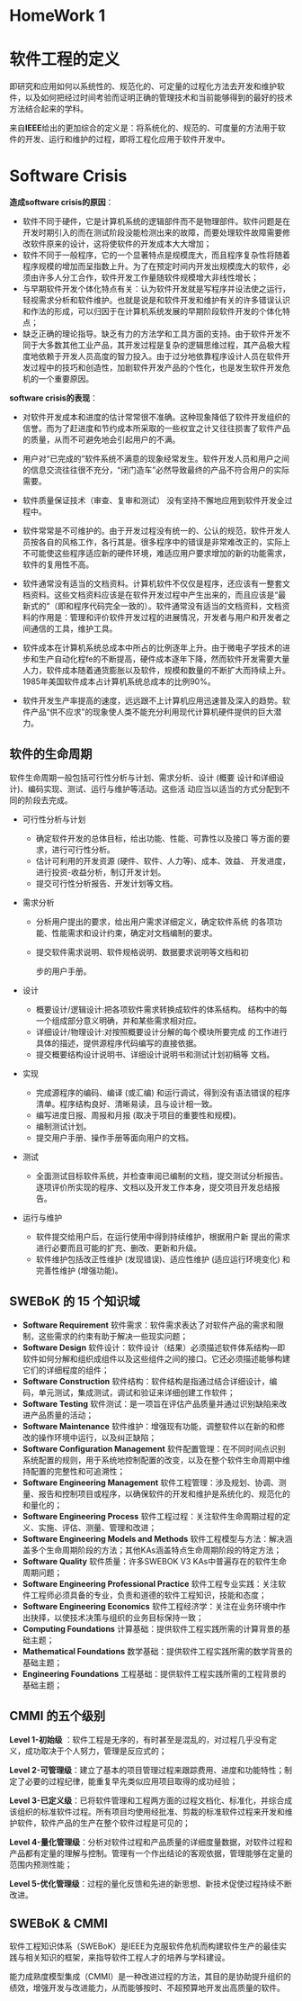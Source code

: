 # HomeWork 1

# 软件工程的定义

即研究和应用如何以系统性的、规范化的、可定量的过程化方法去开发和维护软件，以及如何把经过时间考验而证明正确的管理技术和当前能够得到的最好的技术方法结合起来的学科。

来自**IEEE**给出的更加综合的定义是：将系统化的、规范的、可度量的方法用于软件的开发、运行和维护的过程，即将工程化应用于软件开发中。

# Software Crisis

**造成software crisis的原因**：

- 软件不同于硬件，它是计算机系统的逻辑部件而不是物理部件。软件问题是在开发时期引入的而在测试阶段没能检测出来的故障，而要处理软件故障需要修改软件原来的设计，这将使软件的开发成本大大增加；
- 软件不同于一般程序，它的一个显著特点是规模庞大，而且程序复杂性将随着程序规模的增加而呈指数上升。为了在预定时间内开发出规模庞大的软件，必须由许多人分工合作，软件开发工作量随软件规模增大非线性增长；
- 与早期软件开发个体化特点有关：认为软件开发就是写程序并设法使之运行，轻视需求分析和软件维护。也就是说是和软件开发和维护有关的许多错误认识和作法的形成，可以归因于在计算机系统发展的早期阶段软件开发的个体化特点；
- 缺乏正确的理论指导。缺乏有力的方法学和工具方面的支持。由于软件开发不同于大多数其他工业产品，其开发过程是复杂的逻辑思维过程，其产品极大程度地依赖于开发人员高度的智力投入。由于过分地依靠程序设计人员在软件开发过程中的技巧和创造性，加剧软件开发产品的个性化，也是发生软件开发危机的一个重要原因。

**software crisis的表现**：

- 对软件开发成本和进度的估计常常很不准确。这种现象降低了软件开发组织的信誉。而为了赶进度和节约成本所采取的一些权宜之计又往往损害了软件产品的质量，从而不可避免地会引起用户的不满。

- 用户对“已完成的”软件系统不满意的现象经常发生。软件开发人员和用户之间的信息交流往往很不充分，“闭门造车”必然导致最终的产品不符合用户的实际需要。

- 软件质量保证技术（审查、复审和测试） 没有坚持不懈地应用到软件开发全过程中。

- 软件常常是不可维护的。由于开发过程没有统一的、公认的规范，软件开发人员按各自的风格工作，各行其是。很多程序中的错误是非常难改正的，实际上不可能使这些程序适应新的硬件环境，难适应用户要求增加的新的功能需求，软件的复用性不高。

- 软件通常没有适当的文档资料。计算机软件不仅仅是程序，还应该有一整套文档资料。这些文档资料应该是在软件开发过程中产生出来的，而且应该是“最新式的”（即和程序代码完全一致的）。软件通常没有适当的文档资料，文档资料的作用是：管理和评价软件开发过程的进展情况，开发者与用户和开发者之间通信的工具，维护工具。

- 软件成本在计算机系统总成本中所占的比例逐年上升。由于微电子学技术的进步和生产自动化程fe的不断提高，硬件成本逐年下降，然而软件开发需要大量人力，软件成本随着通货膨胀以及软件，规模和数量的不断扩大而持续上升。1985年美国软件成本占计算机系统总成本的比例90%。

- 软件开发生产率提高的速度，远远跟不上计算机应用迅速普及深入的趋势。软件产品“供不应求”的现象使人类不能充分利用现代计算机硬件提供的巨大潜力。

## 软件的生命周期

软件生命周期一般包括可行性分析与计划、需求分析、设计 (概要 设计和详细设计)、编码实现、测试、运行与维护等活动。这些活 动应当以适当的方式分配到不同的阶段去完成。

- 可行性分析与计划
  - 确定软件开发的总体目标，给出功能、性能、可靠性以及接口 等方面的要求，进行可行性分析。 
  - 估计可利用的开发资源 (硬件、软件、人力等)、成本、效益、 开发进度，进行投资-收益分析，制订开发计划。 
  - 提交可行性分析报告、开发计划等文档。 

- 需求分析

  - 分析用户提出的要求，给出用户需求详细定义，确定软件系统 的各项功能、性能需求和设计约束，确定对文档编制的要求。 

  - 提交软件需求说明、软件规格说明、数据要求说明等文档和初 

    步的用户手册。 

- 设计

  - 概要设计/逻辑设计:把各项软件需求转换成软件的体系结构。 结构中的每一个组成部分意义明确，并和某些需求相对应。 
  - 详细设计/物理设计:对按照概要设计分解的每个模块所要完成 的工作进行具体的描述，提供源程序代码编写的直接依据。 
  - 提交概要结构设计说明书、详细设计说明书和测试计划初稿等 文档。 

- 实现

  - 完成源程序的编码、编译 (或汇编) 和运行调试，得到没有语法错误的程序清单。程序结构良好、清晰易读，且与设计相一致。
  - 编写进度日报、周报和月报 (取决于项目的重要性和规模)。 
  - 编制测试计划。 
  - 提交用户手册、操作手册等面向用户的文档。

- 测试

  - 全面测试目标软件系统，并检查审阅已编制的文档，提交测试分析报告。逐项评价所实现的程序、文档以及开发工作本身，提交项目开发总结报告。

- 运行与维护

  - 软件提交给用户后，在运行使用中得到持续维护，根据用户新 提出的需求进行必要而且可能的扩充、删改、更新和升级。
  - 软件维护包括改正性维护 (发现错误)、适应性维护 (适应运行环境变化) 和完善性维护 (增强功能)。

## SWEBoK 的 15 个知识域

- **Software Requirement**  软件需求：软件需求表达了对软件产品的需求和限制，这些需求的约束有助于解决一些现实问题；
- **Software Design** 软件设计：软件设计（结果）必须描述软件体系结构—即软件如何分解和组织成组件以及这些组件之间的接口。它还必须描述能够构建它们的详细程度的组件；
- **Software Construction** 软件结构：软件结构是指通过结合详细设计，编码，单元测试，集成测试，调试和验证来详细创建工作软件；
- **Software Testing** 软件测试：是一项旨在评估产品质量并通过识别缺陷来改进产品质量的活动；
- **Software Maintenance** 软件维护：增强现有功能，调整软件以在新的和修改的操作环境中运行，以及纠正缺陷；
- **Software Configuration Management** 软件配置管理：在不同时间点识别系统配置的规则，用于系统地控制配置的改变，以及在整个软件生命周期中维持配置的完整性和可追溯性；
- **Software Engineering Management** 软件工程管理：涉及规划、协调、测量、报告和控制项目或程序，以确保软件的开发和维护是系统化的、规范化的和量化的；
- **Software Engineering Process** 软件工程过程：关注软件生命周期过程的定义、实施、评估、测量、管理和改进；
- **Software Engineering Models and Methods** 软件工程模型与方法：解决涵盖多个生命周期阶段的方法；其他KAs涵盖特点生命周期阶段的特定方法；
- **Software Quality** 软件质量：许多SWEBOK V3 KAs中普遍存在的软件生命周期问题；
- **Software Engineering Professional Practice** 软件工程专业实践：关注软件工程师必须具备的专业，负责和道德的软件工程知识，技能和态度；
- **Software Engineering Economics** 软件工程经济学：关注在业务环境中作出抉择，以使技术决策与组织的业务目标保持一致；
- **Computing Foundations** 计算基础：提供软件工程实践所需的计算背景的基础主题；
- **Mathematical Foundations** 数学基础：提供软件工程实践所需的数学背景的基础主题；
- **Engineering Foundations** 工程基础：提供软件工程实践所需的工程背景的基础主题；

## CMMI 的五个级别

**Level 1-初始级** ：软件工程是无序的，有时甚至是混乱的，对过程几乎没有定义，成功取决于个人努力，管理是反应式的；

**Level 2-可管理级**：建立了基本的项目管理过程来跟踪费用、进度和功能特性；制定了必要的过程纪律，能重复早先类似应用项目取得的成功经验；

**Level 3-已定义级**：已将软件管理和工程两方面的过程文档化、标准化，并综合成该组织的标准软件过程。所有项目均使用经批准、剪裁的标准软件过程来开发和维护软件，软件产品的生产在整个软件过程是可见的；

**Level 4-量化管理级**：分析对软件过程和产品质量的详细度量数据，对软件过程和产品都有定量的理解与控制。管理有一个作出结论的客观依据，管理能够在定量的范围内预测性能；

**Level 5-优化管理级**：过程的量化反馈和先进的新思想、新技术促使过程持续不断改进。

## SWEBoK & CMMI

软件工程知识体系（SWEBoK）是IEEE为克服软件危机而构建软件生产的最佳实践与相关知识的框架，来指导软件工程人才的培养与学科建设。

能力成熟度模型集成（CMMI）是一种改进过程的方法，其目的是协助提升组织的绩效，增强开发与改进能力，从而能够按时、不超预算地开发出高质量的软件。



 
